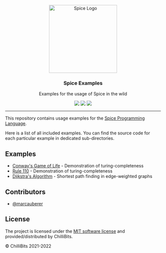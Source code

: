 <p align="center">
  <img alt="Spice Logo" src="https://github.com/spicelang/spice/raw/main/docs/docs/static/avatar.png" height="220" />
  <h3 align="center">Spice Examples</h3>
  <p align="center">Examples for the usage of Spice in the wild</p>
  <p align="center">
    <a target="_blank" href="./.github/workflows/ci.yml"><img src="https://github.com/spicelang/spice-examples/actions/workflows/ci.yml/badge.svg"></a>
    <a target="_blank" href="https://makeapullrequest.com"><img src="https://img.shields.io/badge/PRs-welcome-brightgreen.svg"></a>
    <a target="_blank" href="./LICENSE.md"><img src="https://img.shields.io/github/license/spicelang/spice-examples"></a>
  </p>
</p>

---

This repository contains usage examples for the [Spice Programming Language](https://github.com/spicelang/spice).

Here is a list of all included examples. You can find the source code for each particular example in dedicated sub-directories.

## Examples
-	[Conway's Game of Life](./game-of-life) - Demonstration of turing-completeness
-	[Rule 110](./rule-110) - Demonstration of turing-completeness
-	[Dijkstra's Algorithm](./dijkstra) - Shortest path finding in edge-weighted graphs

## Contributors
-	[@marcauberer](https://github.com/marcauberer)

## License
The project is licensed under the [MIT software license](https://github.com/spicelang/spice-examples/blob/main/LICENSE) and provided/distributed by ChilliBits.

© ChilliBits 2021-2022